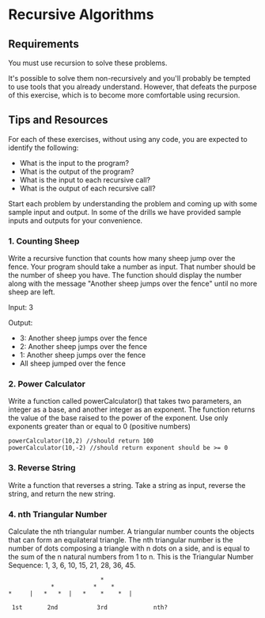 # Recursive Algorithms

## Requirements

You must use recursion to solve these problems.

It's possible to solve them non-recursively and you'll probably be tempted to use tools that you already understand. However, that defeats the purpose of this exercise, which is to become more comfortable using recursion.

## Tips and Resources

For each of these exercises, without using any code, you are expected to identify the following:

- What is the input to the program?
- What is the output of the program?
- What is the input to each recursive call?
- What is the output of each recursive call?

Start each problem by understanding the problem and coming up with some sample input and output. In some of the drills we have provided sample inputs and outputs for your convenience.

### 1. Counting Sheep

Write a recursive function that counts how many sheep jump over the fence. Your program should take a number as input. That number should be the number of sheep you have. The function should display the number along with the message "Another sheep jumps over the fence" until no more sheep are left.

Input: 3

Output:

- 3: Another sheep jumps over the fence
- 2: Another sheep jumps over the fence
- 1: Another sheep jumps over the fence
- All sheep jumped over the fence

### 2. Power Calculator

Write a function called powerCalculator() that takes two parameters, an integer as a base, and another integer as an exponent. The function returns the value of the base raised to the power of the exponent. Use only exponents greater than or equal to 0 (positive numbers)

```
powerCalculator(10,2) //should return 100
powerCalculator(10,-2) //should return exponent should be >= 0
```

### 3. Reverse String

Write a function that reverses a string. Take a string as input, reverse the string, and return the new string.

### 4. nth Triangular Number

Calculate the nth triangular number. A triangular number counts the objects that can form an equilateral triangle. The nth triangular number is the number of dots composing a triangle with n dots on a side, and is equal to the sum of the n natural numbers from 1 to n. This is the Triangular Number Sequence: 1, 3, 6, 10, 15, 21, 28, 36, 45.

```
                          *
            *           *    *
*     |   *   *  |   *    *    *  |

 1st       2nd           3rd             nth?
```
